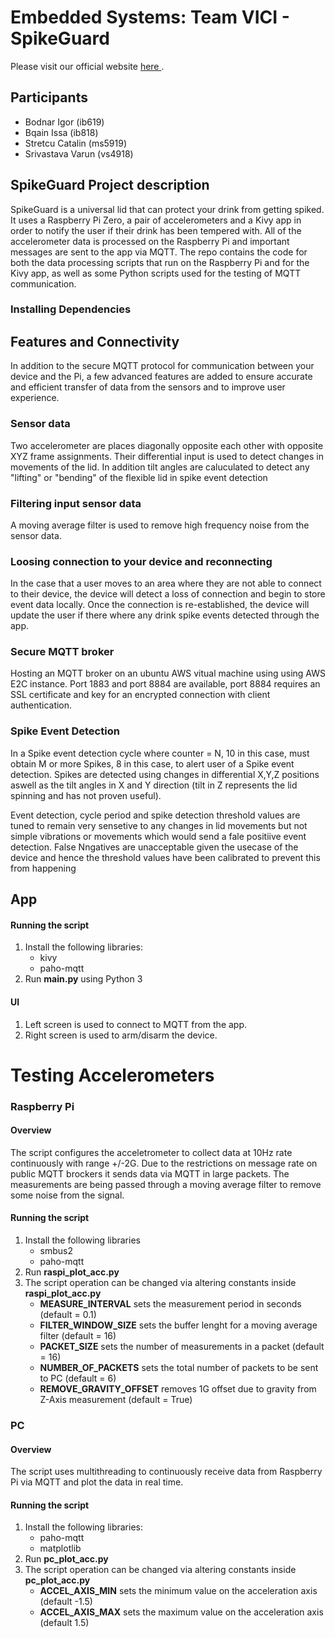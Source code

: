 # Embedded Systems: Team VICI - SpikeGuard
Please visit our official website <a href = "https://vici-embedded-system.bubbleapps.io/version-test/"> here </a>.
## Participants
- Bodnar Igor (ib619)
- Bqain Issa (ib818)
- Stretcu Catalin (ms5919)
- Srivastava Varun (vs4918)

## SpikeGuard Project description
SpikeGuard is a universal lid that can protect your drink from getting spiked. It uses a Raspberry Pi Zero, a pair of accelerometers and a Kivy app in order to notify the user if their drink has been tempered with. All of the accelerometer data is processed on the Raspberry Pi and important messages are sent to the app via MQTT. The repo contains the code for both the data processing scripts that run on the Raspberry Pi and for the Kivy app, as well as some Python scripts used for the testing of MQTT communication.



### Installing Dependencies



## Features and Connectivity
In addition to the secure MQTT protocol for communication between your device and the Pi, a few advanced features are added to ensure accurate and efficient transfer of data from the sensors and to improve user experience.
### Sensor data 
Two accelerometer are places diagonally opposite each other with opposite XYZ frame assignments. Their differential input is used to detect changes in movements of the lid. In addition tilt angles are caluculated to detect any "lifting" or "bending" of the flexible lid in spike event detection 
### Filtering input sensor data
A moving average filter is used to remove high frequency noise from the sensor data.
### Loosing connection to your device and reconnecting
In the case that a user moves to an area where they are not able to connect to their device, the device will detect a loss of connection and begin to store event data locally. Once the connection is re-established, the device will update the user if there where any drink spike events detected through the app.
### Secure MQTT broker
Hosting an MQTT broker on an ubuntu AWS vitual machine using using AWS E2C instance. Port 1883 and port 8884 are available, port 8884 requires an SSL certificate and key for an encrypted connection with client authentication.
### Spike Event Detection
In a Spike event detection cycle where counter = N, 10 in this case, must obtain M or more Spikes, 8 in this case, to alert user of a Spike event detection. Spikes are detected using changes in differential X,Y,Z positions aswell as the tilt angles in X and Y direction (tilt in Z represents the lid spinning and has not proven useful).

Event detection, cycle period and spike detection threshold values are tuned to remain very sensetive to any changes in lid movements but not simple vibrations or movements which would send a fale positiive event detection. False Nngatives are unacceptable given the usecase of the device and hence the threshold values have been calibrated to prevent this from happening

## App
#### Running the script
1. Install the following libraries:
	* kivy
	* paho-mqtt
2. Run **main.py** using Python 3

#### UI
1. Left screen is used to connect to MQTT from the app.
2. Right screen is used to arm/disarm the device.


# Testing Accelerometers
### Raspberry Pi
#### Overview
The script configures the acceletrometer to collect data at 10Hz rate continuously with range +/-2G.
Due to the restrictions on message rate on public MQTT brockers it sends data via MQTT in large packets.
The measurements are being passed through a moving average filter to remove some noise from the signal.

#### Running the script
1. Install the following libraries
	* smbus2
	* paho-mqtt
2. Run **raspi_plot_acc.py**
3. The script operation can be changed via altering constants inside **raspi_plot_acc.py**
	* **MEASURE_INTERVAL** sets the measurement period in seconds (default = 0.1)
	* **FILTER_WINDOW_SIZE** sets the buffer lenght for a moving average filter (default = 16)
	* **PACKET_SIZE** sets the number of measurements in a packet (default = 16)
	* **NUMBER_OF_PACKETS** sets the total number of packets to be sent to PC (default = 6)
	* **REMOVE_GRAVITY_OFFSET** removes 1G offset due to gravity from Z-Axis measurement (default = True)

### PC
#### Overview
The script uses multithreading to continuously receive data from Raspberry Pi via MQTT and plot the data in real time.

#### Running the script
1. Install the following libraries:
	* paho-mqtt
	* matplotlib
2. Run **pc_plot_acc.py**
3. The script operation can be changed via altering constants inside **pc_plot_acc.py**
	* **ACCEL_AXIS_MIN** sets the minimum value on the acceleration axis (default -1.5)
	* **ACCEL_AXIS_MAX** sets the maximum value on the acceleration axis (default 1.5)
